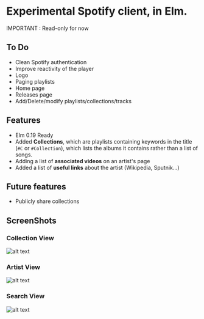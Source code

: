 # Experimental Spotify client, in Elm.
IMPORTANT : Read-only for now

## To Do
- Clean Spotify authentication
- Improve reactivity of the player
- Logo
- Paging playlists
- Home page
- Releases page
- Add/Delete/modify playlists/collections/tracks

## Features
- Elm 0.19 Ready
- Added __Collections__, which are playlists containing keywords in the title (`#C` or `#Collection`), which lists the albums it contains rather than a list of songs. 
- Adding a list of __associated videos__ on an artist's page
- Added a list of __useful links__ about the artist (Wikipedia, Sputnik...)

## Future features
- Publicly share collections


## ScreenShots
### Collection View
![alt text](https://ibin.co/4JsvpqQSTBwX.png "Collection View")
### Artist View
![alt text](https://ibin.co/4Jsp7LUnHGqD.png "Artist View")
### Search View
![alt text](https://ibin.co/4JsvFJb16Z5l.png "Artist View")
